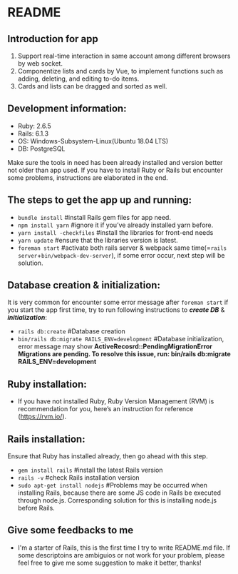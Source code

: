 # README

## Introduction for app
1. Support real-time interaction in same account among different browsers by web socket.
2. Componentize lists and cards by Vue, to implement functions such as adding, deleting, and editing to-do items.
3. Cards and lists can be dragged and sorted as well.

## Development information:
* Ruby: 2.6.5
* Rails: 6.1.3
* OS: Windows-Subsystem-Linux(Ubuntu 18.04 LTS)
* DB: PostgreSQL

Make sure the tools in need has been already installed and version better not older than app used. If you have to install Ruby or Rails but encounter some problems, instructions are elaborated in the end.

##  The steps to get the app up and running:
* `bundle install`       				  #install Rails gem files for app need.
* `npm install yarn` 		      	  #ignore it if you’ve already installed yarn before.
* `yarn install -checkfiles`		  #install the libraries for front-end needs
* `yarn update` 			          	#ensure that the libraries version is latest.
* `foreman start`				          #activate both rails server & webpack same time(=`rails server`+`bin/webpack-dev-server`), if some error occur, next step will be solution.

## Database creation & initialization:
It is very common for encounter some error message after `foreman start` if you start the app first time, try to run following instructions to ***create DB*** & ***initialization***:
* `rails db:create`								#Database creation
* `bin/rails db:migrate RAILS_ENV=development`	#Database initialization, error message may show **ActiveRecosrd::PendingMigrationError Migrations are pending. To resolve this issue, run: bin/rails db:migrate RAILS_ENV=development**

## Ruby installation:
* If you have not installed Ruby, Ruby Version Management (RVM) is recommendation for you, here’s an instruction for reference (https://rvm.io/).

## Rails installation: 
Ensure that Ruby has installed already, then go ahead with this step.
* `gem install rails` 			      #install the latest Rails version
* `rails -v` 				              #check Rails installation version
* `sudo apt-get install nodejs`	  #Problems may be occurred when installing Rails, because there are some JS code in Rails be executed through node.js. Corresponding solution for this is installing node.js before Rails.

## Give some feedbacks to me ##
* I'm a starter of Rails, this is the first time I try to write README.md file. If some descriptoins are ambiguios or not work for your problem, please feel free to give me some suggestion to make it better, thanks!